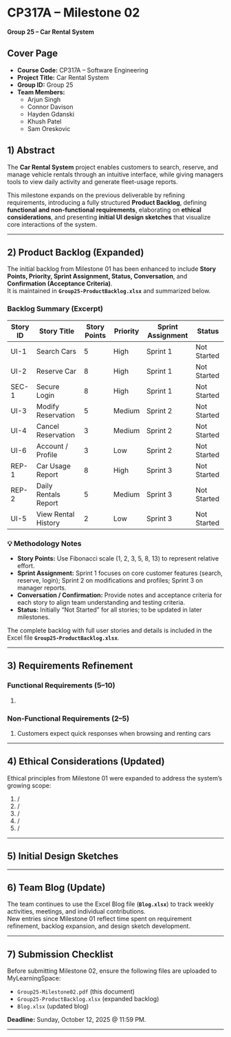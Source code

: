 # CP317A – Milestone 02 
**Group 25 – Car Rental System**  

## Cover Page
- **Course Code:** CP317A – Software Engineering
- **Project Title:** Car Rental System
- **Group ID:** Group 25
- **Team Members:**
  - Arjun Singh
  - Connor Davison
  - Hayden Gdanski
  - Khush Patel
  - Sam Oreskovic

## 1) Abstract
The **Car Rental System** project enables customers to search, reserve, and manage vehicle rentals through an intuitive interface, while giving managers tools to view daily activity and generate fleet-usage reports.  

This milestone expands on the previous deliverable by refining requirements, introducing a fully structured **Product Backlog**, defining **functional and non-functional requirements**, elaborating on **ethical considerations**, and presenting **initial UI design sketches** that visualize core interactions of the system.

---

## 2) Product Backlog (Expanded)
The initial backlog from Milestone 01 has been enhanced to include **Story Points, Priority, Sprint Assignment, Status, Conversation**, and **Confirmation (Acceptance Criteria)**.  
It is maintained in **`Group25-ProductBacklog.xlsx`** and summarized below.

### Backlog Summary (Excerpt)
| Story ID | Story Title | Story Points | Priority | Sprint Assignment | Status |
|-----------|-------------|--------------|-----------|-------------------|---------|
| UI-1 | Search Cars | 5 | High | Sprint 1 | Not Started |
| UI-2 | Reserve Car | 8 | High | Sprint 1 | Not Started |
| SEC-1 | Secure Login | 8 | High | Sprint 1 | Not Started |
| UI-3 | Modify Reservation | 5 | Medium | Sprint 2 | Not Started |
| UI-4 | Cancel Reservation | 3 | Medium | Sprint 2 | Not Started |
| UI-6 | Account / Profile | 3 | Low | Sprint 2 | Not Started |
| REP-1 | Car Usage Report | 8 | High | Sprint 3 | Not Started |
| REP-2 | Daily Rentals Report | 5 | Medium | Sprint 3 | Not Started |
| UI-5 | View Rental History | 2 | Low | Sprint 3 | Not Started |

### 💡 Methodology Notes
- **Story Points:** Use Fibonacci scale (1, 2, 3, 5, 8, 13) to represent relative effort.  
- **Sprint Assignment:** Sprint 1 focuses on core customer features (search, reserve, login); Sprint 2 on modifications and profiles; Sprint 3 on manager reports.  
- **Conversation / Confirmation:** Provide notes and acceptance criteria for each story to align team understanding and testing criteria.  
- **Status:** Initially “Not Started” for all stories; to be updated in later milestones.  

The complete backlog with full user stories and details is included in the Excel file **`Group25-ProductBacklog.xlsx`**.

---

## 3) Requirements Refinement
### Functional Requirements (5–10)
1. 

### Non-Functional Requirements (2–5)
1. Customers expect quick responses when browsing and renting cars

---

## 4) Ethical Considerations (Updated)
Ethical principles from Milestone 01 were expanded to address the system’s growing scope:  

1. /
2. /
3. /
4. /
5. /

---

## 5) Initial Design Sketches
  

---

## 6) Team Blog (Update)
The team continues to use the Excel Blog file (**`Blog.xlsx`**) to track weekly activities, meetings, and individual contributions.  
New entries since Milestone 01 reflect time spent on requirement refinement, backlog expansion, and design sketch development.

---

## 7) Submission Checklist
Before submitting Milestone 02, ensure the following files are uploaded to MyLearningSpace:  
- `Group25-Milestone02.pdf` (this document)  
- `Group25-ProductBacklog.xlsx` (expanded backlog)  
- `Blog.xlsx` (updated blog)  

**Deadline:** Sunday, October 12, 2025 @ 11:59 PM.  

---

